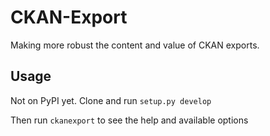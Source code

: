 # CKAN-Export
Making more robust the content and value of CKAN exports.

## Usage
Not on PyPI yet. Clone and run `setup.py develop`

Then run `ckanexport` to see the help and available options
